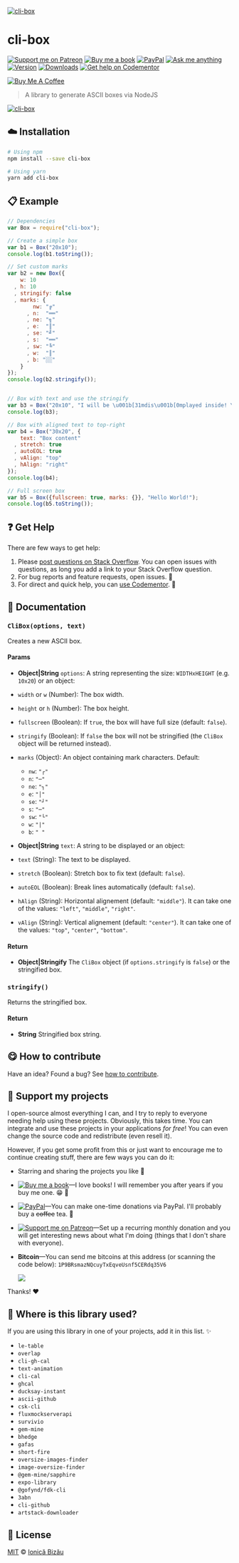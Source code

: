 <!-- Please do not edit this file. Edit the `blah` field in the `package.json` instead. If in doubt, open an issue. -->








[![cli-box](http://i.imgur.com/6bOa5iy.png)](#)











# cli-box

 [![Support me on Patreon][badge_patreon]][patreon] [![Buy me a book][badge_amazon]][amazon] [![PayPal][badge_paypal_donate]][paypal-donations] [![Ask me anything](https://img.shields.io/badge/ask%20me-anything-1abc9c.svg)](https://github.com/IonicaBizau/ama) [![Version](https://img.shields.io/npm/v/cli-box.svg)](https://www.npmjs.com/package/cli-box) [![Downloads](https://img.shields.io/npm/dt/cli-box.svg)](https://www.npmjs.com/package/cli-box) [![Get help on Codementor](https://cdn.codementor.io/badges/get_help_github.svg)](https://www.codementor.io/johnnyb?utm_source=github&utm_medium=button&utm_term=johnnyb&utm_campaign=github)

<a href="https://www.buymeacoffee.com/H96WwChMy" target="_blank"><img src="https://www.buymeacoffee.com/assets/img/custom_images/yellow_img.png" alt="Buy Me A Coffee"></a>







> A library to generate ASCII boxes via NodeJS











[![cli-box](http://i.imgur.com/425gC67.png)](#)







## :cloud: Installation

```sh
# Using npm
npm install --save cli-box

# Using yarn
yarn add cli-box
```













## :clipboard: Example



```js
// Dependencies
var Box = require("cli-box");

// Create a simple box
var b1 = Box("20x10");
console.log(b1.toString());

// Set custom marks
var b2 = new Box({
    w: 10
  , h: 10
  , stringify: false
  , marks: {
        nw: "╔"
      , n:  "══"
      , ne: "╗"
      , e:  "║"
      , se: "╝"
      , s:  "══"
      , sw: "╚"
      , w:  "║"
      , b: "░░"
    }
});
console.log(b2.stringify());


// Box with text and use the stringify
var b3 = Box("20x10", "I will be \u001b[31mdis\u001b[0mplayed inside! \n A\u001b[34mnd I'm in a\u001b[0m new line!");
console.log(b3);

// Box with aligned text to top-right
var b4 = Box("30x20", {
    text: "Box content"
  , stretch: true
  , autoEOL: true
  , vAlign: "top"
  , hAlign: "right"
});
console.log(b4);

// Full screen box
var b5 = Box({fullscreen: true, marks: {}}, "Hello World!");
console.log(b5.toString());
```











## :question: Get Help

There are few ways to get help:



 1. Please [post questions on Stack Overflow](https://stackoverflow.com/questions/ask). You can open issues with questions, as long you add a link to your Stack Overflow question.
 2. For bug reports and feature requests, open issues. :bug:
 3. For direct and quick help, you can [use Codementor](https://www.codementor.io/johnnyb). :rocket:





## :memo: Documentation


### `CliBox(options, text)`
Creates a new ASCII box.

#### Params

- **Object|String** `options`: A string representing the size: `WIDTHxHEIGHT` (e.g. `10x20`) or an object:

 - `width` or `w` (Number): The box width.
 - `height` or `h` (Number): The box height.
 - `fullscreen` (Boolean): If `true`, the box will have full size
   (default: `false`).
 - `stringify` (Boolean): If `false` the box will not be stringified (the
   `CliBox` object will be returned instead).
 - `marks` (Object): An object containing mark characters. Default:
    - `nw`: `"┌"`
    - `n`:  `"─"`
    - `ne`: `"┐"`
    - `e`:  `"│"`
    - `se`: `"┘"`
    - `s`:  `"─"`
    - `sw`: `"└"`
    - `w`:  `"|"`
    - `b`: `" "`
- **Object|String** `text`: A string to be displayed or an object:
 - `text` (String): The text to be displayed.
 - `stretch` (Boolean): Stretch box to fix text (default: `false`).
 - `autoEOL` (Boolean): Break lines automatically (default: `false`).
 - `hAlign` (String): Horizontal alignement (default: `"middle"`). It can
   take one of the values: `"left"`, `"middle"`, `"right"`.
 - `vAlign` (String): Vertical alignement (default: `"center"`). It can take
   one of the values: `"top"`, `"center"`, `"bottom"`.

#### Return
- **Object|Stringify** The `CliBox` object (if `options.stringify` is `false`) or the stringified box.

### `stringify()`
Returns the stringified box.

#### Return
- **String** Stringified box string.














## :yum: How to contribute
Have an idea? Found a bug? See [how to contribute][contributing].


## :sparkling_heart: Support my projects
I open-source almost everything I can, and I try to reply to everyone needing help using these projects. Obviously,
this takes time. You can integrate and use these projects in your applications *for free*! You can even change the source code and redistribute (even resell it).

However, if you get some profit from this or just want to encourage me to continue creating stuff, there are few ways you can do it:


 - Starring and sharing the projects you like :rocket:
 - [![Buy me a book][badge_amazon]][amazon]—I love books! I will remember you after years if you buy me one. :grin: :book:
 - [![PayPal][badge_paypal]][paypal-donations]—You can make one-time donations via PayPal. I'll probably buy a ~~coffee~~ tea. :tea:
 - [![Support me on Patreon][badge_patreon]][patreon]—Set up a recurring monthly donation and you will get interesting news about what I'm doing (things that I don't share with everyone).
 - **Bitcoin**—You can send me bitcoins at this address (or scanning the code below): `1P9BRsmazNQcuyTxEqveUsnf5CERdq35V6`

    ![](https://i.imgur.com/z6OQI95.png)


Thanks! :heart:
















## :dizzy: Where is this library used?
If you are using this library in one of your projects, add it in this list. :sparkles:

 - `le-table`
 - `overlap`
 - `cli-gh-cal`
 - `text-animation`
 - `cli-cal`
 - `ghcal`
 - `ducksay-instant`
 - `ascii-github`
 - `csk-cli`
 - `fluxmockserverapi`
 - `survivio`
 - `gem-mine`
 - `bhedge`
 - `gafas`
 - `short-fire`
 - `oversize-images-finder`
 - `image-oversize-finder`
 - `@gem-mine/sapphire`
 - `expo-library`
 - `@gofynd/fdk-cli`
 - `3abn`
 - `cli-github`
 - `artstack-downloader`











## :scroll: License

[MIT][license] © [Ionică Bizău][website]






[license]: /LICENSE
[website]: https://ionicabizau.net
[contributing]: /CONTRIBUTING.md
[docs]: /DOCUMENTATION.md
[badge_patreon]: https://ionicabizau.github.io/badges/patreon.svg
[badge_amazon]: https://ionicabizau.github.io/badges/amazon.svg
[badge_paypal]: https://ionicabizau.github.io/badges/paypal.svg
[badge_paypal_donate]: https://ionicabizau.github.io/badges/paypal_donate.svg
[patreon]: https://www.patreon.com/ionicabizau
[amazon]: http://amzn.eu/hRo9sIZ
[paypal-donations]: https://www.paypal.com/cgi-bin/webscr?cmd=_s-xclick&hosted_button_id=RVXDDLKKLQRJW
